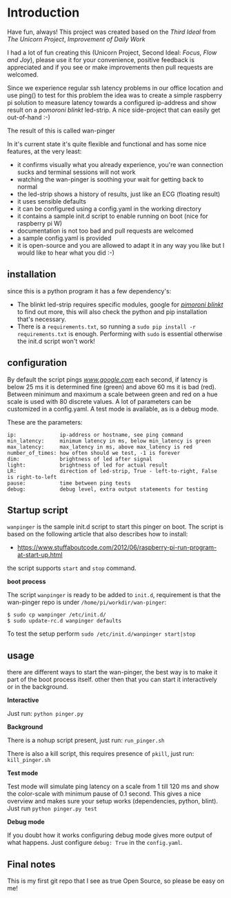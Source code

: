 # Introduction

Have fun, always! This project was created based on the *Third Ideal* from *The Unicorn Project*, *Improvement of Daily Work*

I had a lot of fun creating this (Unicorn Project, Second Ideal: *Focus, Flow and Joy*), please use it for your convenience, positive feedback is appreciated and if you see or make improvements then pull requests are welcomed.

Since we experience regular ssh latency problems in our office location and use ping() to test for this problem
the idea was to create a simple raspberry pi solution to measure latency towards a configured
ip-address and show result on a *pomoroni blinkt* led-strip. A nice side-project that can easily
get out-of-hand :-)

The result of this is called wan-pinger

In it's current state it's quite flexible and functional and has some nice features, at the very least:

* it confirms visually what you already experience, you're wan connection sucks and terminal sessions will not work
* watching the wan-pinger is soothing your wait for getting back to normal
* the led-strip shows a history of results, just like an ECG (floating result)
* it uses sensible defaults
* it can be configured using a config.yaml in the working directory
* it contains a sample init.d script to enable running on boot (nice for raspberry pi W)
* documentation is not too bad and pull requests are welcomed
* a sample config.yaml is provided
* it is open-source and you are allowed to adapt it in any way you like but I would like to hear what you did :-)

## installation

since this is a python program it has a few dependency's:

* The blinkt led-strip requires specific modules, google for [*pimoroni blinkt*](https://learn.pimoroni.com/tutorial/sandyj/getting-started-with-blinkt) to find out more, this will also check the python and pip installation that's necessary.
* There is a `requirements.txt`, so running a `sudo pip install -r requirements.txt` is enough. Performing with `sudo` is essential otherwise the init.d script won't work!

## configuration

By default the script pings *www.google.com* each second, if latency is below 25 ms it is determined fine (green) and above 60 ms it is bad (red). Between minimum and maximum a scale between green and red on a hue scale is used with 80 discrete values. A lot of parameters can be customized in a config.yaml. A test mode is available, as is a debug mode.

These are the parameters:

```
ip:              ip-address or hostname, see ping command
min_latency:     minimum latency in ms, below min_latency is green
max_latency:     max_latency in ms, above max_latency is red
number_of_times: how often should we test, -1 is forever
dim:             brightness of led after signal
light:           brightness of led for actual result
LR:              direction of led-strip, True - left-to-right, False is right-to-left
pause:           time between ping tests
debug:           debug level, extra output statements for testing
```

## Startup script

`wanpinger` is the sample init.d script to start this pinger on boot. The script is based on the following article that also describes how to install:

* https://www.stuffaboutcode.com/2012/06/raspberry-pi-run-program-at-start-up.html

the script supports `start` and `stop` command.

**boot process**

The script `wanpinger` is ready to be added to `init.d`, requirement is that the wan-pinger repo is under `/home/pi/workdir/wan-pinger`:

```
$ sudo cp wanpinger /etc/init.d/
$ sudo update-rc.d wanpinger defaults
```

To test the setup perform `sudo /etc/init.d/wanpinger start|stop`

## usage

there are different ways to start the wan-pinger, the best way is to make it part of the boot process itself. other then that you can start it interactively or in the background.

**Interactive**

Just run: `python pinger.py`

**Background**

There is a nohup script present, just run: `run_pinger.sh`

There is also a kill script, this requires presence of `pkill`, just run: `kill_pinger.sh`

**Test mode**

Test mode will simulate ping latency on a scale from 1 till 120 ms and show the color-scale with minimum pause of 0.1 second. This gives a nice overview and makes sure your setup works (dependencies, python, blint). Just run `python pinger.py test`

**Debug mode**

If you doubt how it works configuring debug mode gives more output of what happens. Just configure `debug: True` in the `config.yaml`.

## Final notes

This is my first git repo that I see as true Open Source, so please be easy on me!
